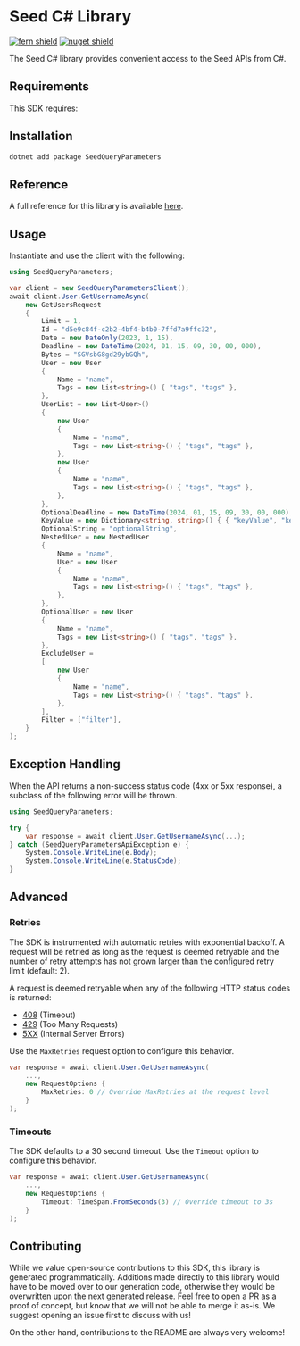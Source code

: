 # Seed C# Library

[![fern shield](https://img.shields.io/badge/%F0%9F%8C%BF-Built%20with%20Fern-brightgreen)](https://buildwithfern.com?utm_source=github&utm_medium=github&utm_campaign=readme&utm_source=Seed%2FC%23)
[![nuget shield](https://img.shields.io/nuget/v/SeedQueryParameters)](https://nuget.org/packages/SeedQueryParameters)

The Seed C# library provides convenient access to the Seed APIs from C#.

## Requirements

This SDK requires:

## Installation

```sh
dotnet add package SeedQueryParameters
```

## Reference

A full reference for this library is available [here](./reference.md).

## Usage

Instantiate and use the client with the following:

```csharp
using SeedQueryParameters;

var client = new SeedQueryParametersClient();
await client.User.GetUsernameAsync(
    new GetUsersRequest
    {
        Limit = 1,
        Id = "d5e9c84f-c2b2-4bf4-b4b0-7ffd7a9ffc32",
        Date = new DateOnly(2023, 1, 15),
        Deadline = new DateTime(2024, 01, 15, 09, 30, 00, 000),
        Bytes = "SGVsbG8gd29ybGQh",
        User = new User
        {
            Name = "name",
            Tags = new List<string>() { "tags", "tags" },
        },
        UserList = new List<User>()
        {
            new User
            {
                Name = "name",
                Tags = new List<string>() { "tags", "tags" },
            },
            new User
            {
                Name = "name",
                Tags = new List<string>() { "tags", "tags" },
            },
        },
        OptionalDeadline = new DateTime(2024, 01, 15, 09, 30, 00, 000),
        KeyValue = new Dictionary<string, string>() { { "keyValue", "keyValue" } },
        OptionalString = "optionalString",
        NestedUser = new NestedUser
        {
            Name = "name",
            User = new User
            {
                Name = "name",
                Tags = new List<string>() { "tags", "tags" },
            },
        },
        OptionalUser = new User
        {
            Name = "name",
            Tags = new List<string>() { "tags", "tags" },
        },
        ExcludeUser =
        [
            new User
            {
                Name = "name",
                Tags = new List<string>() { "tags", "tags" },
            },
        ],
        Filter = ["filter"],
    }
);
```

## Exception Handling

When the API returns a non-success status code (4xx or 5xx response), a subclass of the following error
will be thrown.

```csharp
using SeedQueryParameters;

try {
    var response = await client.User.GetUsernameAsync(...);
} catch (SeedQueryParametersApiException e) {
    System.Console.WriteLine(e.Body);
    System.Console.WriteLine(e.StatusCode);
}
```

## Advanced

### Retries

The SDK is instrumented with automatic retries with exponential backoff. A request will be retried as long
as the request is deemed retryable and the number of retry attempts has not grown larger than the configured
retry limit (default: 2).

A request is deemed retryable when any of the following HTTP status codes is returned:

- [408](https://developer.mozilla.org/en-US/docs/Web/HTTP/Status/408) (Timeout)
- [429](https://developer.mozilla.org/en-US/docs/Web/HTTP/Status/429) (Too Many Requests)
- [5XX](https://developer.mozilla.org/en-US/docs/Web/HTTP/Status/500) (Internal Server Errors)

Use the `MaxRetries` request option to configure this behavior.

```csharp
var response = await client.User.GetUsernameAsync(
    ...,
    new RequestOptions {
        MaxRetries: 0 // Override MaxRetries at the request level
    }
);
```

### Timeouts

The SDK defaults to a 30 second timeout. Use the `Timeout` option to configure this behavior.

```csharp
var response = await client.User.GetUsernameAsync(
    ...,
    new RequestOptions {
        Timeout: TimeSpan.FromSeconds(3) // Override timeout to 3s
    }
);
```

## Contributing

While we value open-source contributions to this SDK, this library is generated programmatically.
Additions made directly to this library would have to be moved over to our generation code,
otherwise they would be overwritten upon the next generated release. Feel free to open a PR as
a proof of concept, but know that we will not be able to merge it as-is. We suggest opening
an issue first to discuss with us!

On the other hand, contributions to the README are always very welcome!